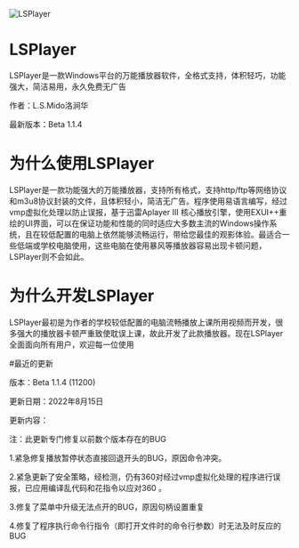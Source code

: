 ![LSPlayer](https://user-images.githubusercontent.com/78847328/189481865-918ab1bf-1d04-4200-af00-b9ca8c901233.jpg)
# LSPlayer

LSPlayer是一款Windows平台的万能播放器软件，全格式支持，体积轻巧，功能强大，简洁易用，永久免费无广告

作者：L.S.Mido洛涧华

最新版本：Beta 1.1.4


# 为什么使用LSPlayer

LSPlayer是一款功能强大的万能播放器，支持所有格式，支持http/ftp等网络协议和m3u8协议封装的文件，且体积轻小，简洁无广告。程序使用易语言编写，经过vmp虚拟化处理以防止误报，基于迅雷Aplayer III 核心播放引擎，使用EXUI++重绘的UI界面，可以在保证功能和性能的同时适应大多数主流的Windows操作系统，且在较低配置的电脑上依然能够流畅运行，带给您最佳的观影体验。最适合一些低端或学校电脑使用，这些电脑在使用暴风等播放器容易出现卡顿问题，LSPlayer则不会如此。

# 为什么开发LSPlayer

LSPlayer最初是为作者的学校较低配置的电脑流畅播放上课所用视频而开发，很多强大的播放器卡顿严重致使耽误上课，故此开发了此款播放器。现在LSPlayer全面面向所有用户，欢迎每一位使用

#最近的更新

版本：Beta 1.1.4 (11200)

更新日期：2022年8月15日

更新内容：

注：此更新专门修复以前数个版本存在的BUG

1.紧急修复播放暂停状态直接回退开头的BUG，原因命令冲突。

2.紧急更新了安全策略，经检测，仍有360对经过vmp虚拟化处理的程序进行误报，已应用编译乱代码和花指令以应对360 。

3.修复了菜单中升级无法点开的BUG，原因句柄设置重复

4.修复了程序执行命令行指令（即打开文件时的命令行参数）时无法及时反应的BUG



